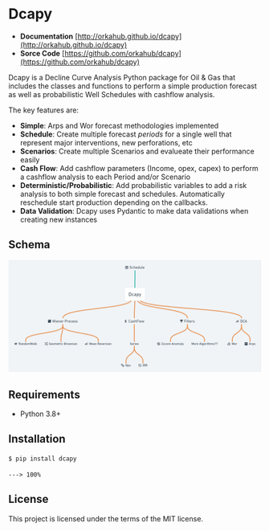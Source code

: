 # Dcapy

+ **Documentation** [http://orkahub.github.io/dcapy](http://orkahub.github.io/dcapy)
+ **Sorce Code** [https://github.com/orkahub/dcapy](https://github.com/orkahub/dcapy)

Dcapy is a Decline Curve Analysis Python package for Oil & Gas that includes the classes and functions to perform a simple production forecast as well as probabilistic Well Schedules with cashflow analysis.  

The key features are:

+ **Simple**: Arps and Wor forecast methodologies implemented
+ **Schedule**: Create multiple forecast *periods* for a single well that represent major interventions, new perforations, etc 
+ **Scenarios**: Create multiple Scenarios and evalueate their performance easily
+ **Cash Flow**: Add cashflow parameters (Income, opex, capex) to perform a cashflow analysis to each Period and/or Scenario
+ **Deterministic/Probabilistic**: Add probabilistic variables to add a risk analysis to both simple forecast and schedules. Automatically reschedule start production depending on the callbacks.
+ **Data Validation**: Dcapy uses Pydantic to make data validations when creating new instances

## Schema
![dcapy_schema](dcaSchema.png)


## Requirements

+ Python 3.8+ 


## Installation


```console
$ pip install dcapy

---> 100%
```


## License

This project is licensed under the terms of the MIT license.